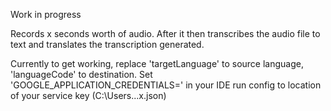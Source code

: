 Work in progress

Records x seconds worth of audio. After it then transcribes the audio file to text and translates the transcription generated.

Currently to get working, replace 'targetLanguage' to source language, 'languageCode' to destination.
Set 'GOOGLE_APPLICATION_CREDENTIALS=' in your IDE run config to location of your service key (C:\Users\...x.json)
